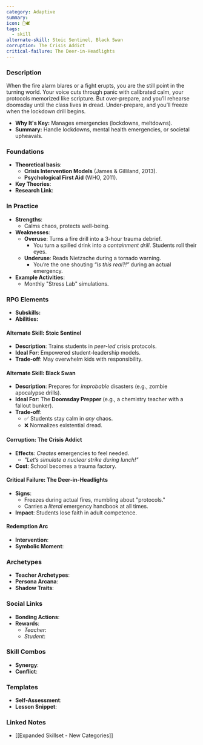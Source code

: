 ```yaml
---
category: Adaptive
summary: 
icon: 🚨🕊️
tags:
  - skill
alternate-skill: Stoic Sentinel, Black Swan
corruption: The Crisis Addict
critical-failure: The Deer-in-Headlights
---
```


### **Description**  
When the fire alarm blares or a fight erupts, you are the still point in the turning world. Your voice cuts through panic with calibrated calm, your protocols memorized like scripture. But over-prepare, and you’ll rehearse doomsday until the class lives in dread. Under-prepare, and you’ll freeze when the lockdown drill begins.
- **Why It's Key:** Manages emergencies (lockdowns, meltdowns).
- **Summary:** Handle lockdowns, mental health emergencies, or societal upheavals.

### **Foundations**  
- **Theoretical basis**: 
	- **Crisis Intervention Models** (James & Gilliland, 2013).
	- **Psychological First Aid** (WHO, 2011).
- **Key Theories**: 
- **Research Link**: 

### **In Practice**  
- **Strengths**:  
	- Calms chaos, protects well-being.
- **Weaknesses**:  
	- **Overuse**: Turns a fire drill into a 3-hour trauma debrief.
		- You turn a spilled drink into a _containment drill_. Students roll their eyes.
	- **Underuse**: Reads Nietzsche during a tornado warning.
		- You’re the one shouting _“Is this real?!”_ during an actual emergency.
- **Example Activities**:  
	- Monthly "Stress Lab" simulations.

### **RPG Elements**  
- **Subskills:**
- **Abilities:**
#### **Alternate Skill: Stoic Sentinel**
- **Description**: Trains students in _peer-led_ crisis protocols.
- **Ideal For**: Empowered student-leadership models.
- **Trade-off**: May overwhelm kids with responsibility.
#### **Alternate Skill: Black Swan**
- **Description**: Prepares for _improbable_ disasters (e.g., zombie apocalypse drills).
- **Ideal For**: The **Doomsday Prepper** (e.g., a chemistry teacher with a fallout bunker).
- **Trade-off**:
    - ✅ Students stay calm in _any_ chaos.
    - ❌ Normalizes existential dread.
#### **Corruption: The Crisis Addict** 
- **Effects**: _Creates_ emergencies to feel needed.
    - _"Let’s simulate a nuclear strike during lunch!"_
- **Cost**: School becomes a trauma factory.
#### **Critical Failure: The Deer-in-Headlights** 
- **Signs**:
    - Freezes during actual fires, mumbling about "protocols."
    - Carries a _literal_ emergency handbook at all times.
- **Impact**: Students lose faith in adult competence.
#### **Redemption Arc**  
- **Intervention**: 
- **Symbolic Moment**: 

### **Archetypes**  
- **Teacher Archetypes**: 
- **Persona Arcana**: 
- **Shadow Traits**: 

### **Social Links**  
- **Bonding Actions**: 
- **Rewards**:  
  - *Teacher*: 
  - *Student*: 

### **Skill Combos**  
- **Synergy**: 
- **Conflict**:  

### **Templates**  
- **Self-Assessment**: 
- **Lesson Snippet**: 

### **Linked Notes**  

- [[Expanded Skillset - New Categories]]